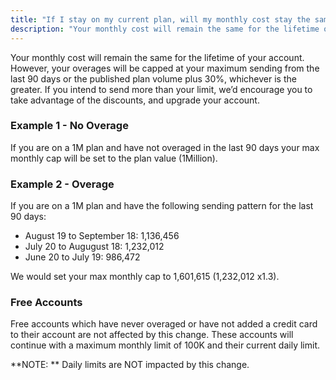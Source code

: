 ```yaml
---
title: "If I stay on my current plan, will my monthly cost stay the same?"
description: "Your monthly cost will remain the same for the lifetime of your account. However, your overages will be capped at your maximum sending from the last 90 days plus 30%. If you intend to send more than your limit, we’d encourage you to take advantage of the discounts, and upgrade your account."
---
```


Your monthly cost will remain the same for the lifetime of your account. However, your overages will be capped at your maximum sending from the last 90 days or the published plan volume plus 30%, whichever is the greater. If you intend to send more than your limit, we’d encourage you to take advantage of the discounts, and upgrade your account.


### Example 1 - No Overage
If you are on a 1M plan and have not overaged in the last 90 days your max monthly cap will be set to the plan value (1Million).

### Example 2 - Overage
If you are on a 1M plan and have the following sending pattern for the last 90 days:
* August 19 to September 18: 1,136,456
* July 20 to Augugust 18: 1,232,012
* June 20 to July 19: 986,472

We would set your max monthly cap to 1,601,615 (1,232,012 x1.3).


### Free Accounts
Free accounts which have never overaged or have not added a credit card to their account are not affected by this change. These accounts will continue with a maximum monthly limit of 100K and their current daily limit.

**NOTE: ** Daily limits are NOT impacted by this change.


